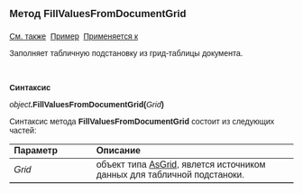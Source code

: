 ﻿<html>
<head>
<title>TemplateSubstitutionGrid\FillValuesFromDocumentGrid</title>
<style type="text/css">
.auto-style1 {
	text-decoration: underline;
}
</style>
</head>

<body>

<p><strong><font size="4" face="Arial">Метод FillValuesFromDocumentGrid<br>
<br>
</font></strong><font face="Arial"><span class="auto-style1">См. также</span>&nbsp;
<u>Пример</u>&nbsp; <a href="../TemplateSubstitutionGrid.html">Применяется к</a></font></p>

<p class="label"><font face="Arial">Заполняет табличную подстановку из грид-таблицы документа.</font></p>

<p class="label">&nbsp;</p>

<p class="label"><font face="Arial"><b>Синтаксис</b></font></p>

<p><font face="Arial"><em>object</em><strong>.FillValuesFromDocumentGrid(</strong><em>Grid</em><strong>)</strong></font></p>

<p><font face="Arial">Синтаксис метода <strong>FillValuesFromDocumentGrid</strong> состоит из следующих частей:</font></p>

<table border="1" cellPadding="5" cols="2" frame="below" rules="rows">
<TBODY>
  <tr vAlign="top">
    <td class="label" width="29%"><font face="Arial"><b>Параметр</b></font></td>
    <td class="label" width="71%"><font face="Arial"><strong>Описание</strong></font></td>
  </tr>
  <tr>
    <td width="29%"><font face="Arial"><em>Grid</em></font></td>
    <td width="71%"><font face="Arial">объект типа <a href="../ASDOC/AsGrid.html">
	AsGrid</a>, явлется источником данных для табличной подстаноки.</font></td>
  </tr>
    </table>
</body>
</html>
